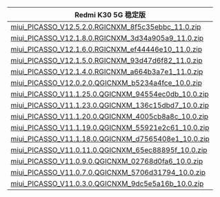 | Redmi K30 5G  稳定版    |
| ---- |
| [miui_PICASSO_V12.5.2.0.RGICNXM_8f5c35ebbc_11.0.zip](https://hugeota.d.miui.com/V12.5.2.0.RGICNXM/miui_PICASSO_V12.5.2.0.RGICNXM_8f5c35ebbc_11.0.zip)    |
| [miui_PICASSO_V12.1.8.0.RGICNXM_3d34a905a9_11.0.zip](https://hugeota.d.miui.com/V12.1.8.0.RGICNXM/miui_PICASSO_V12.1.8.0.RGICNXM_3d34a905a9_11.0.zip)    |
| [miui_PICASSO_V12.1.6.0.RGICNXM_ef44446e10_11.0.zip](https://hugeota.d.miui.com/V12.1.6.0.RGICNXM/miui_PICASSO_V12.1.6.0.RGICNXM_ef44446e10_11.0.zip)    |
| [miui_PICASSO_V12.1.5.0.RGICNXM_93d47d6f82_11.0.zip](https://hugeota.d.miui.com/V12.1.5.0.RGICNXM/miui_PICASSO_V12.1.5.0.RGICNXM_93d47d6f82_11.0.zip)    |
| [miui_PICASSO_V12.1.4.0.RGICNXM_a664b3a7e1_11.0.zip](https://hugeota.d.miui.com/V12.1.4.0.RGICNXM/miui_PICASSO_V12.1.4.0.RGICNXM_a664b3a7e1_11.0.zip)    |
| [miui_PICASSO_V12.0.2.0.QGICNXM_b5234a4fce_10.0.zip](https://hugeota.d.miui.com/V12.0.2.0.QGICNXM/miui_PICASSO_V12.0.2.0.QGICNXM_b5234a4fce_10.0.zip)    |
| [miui_PICASSO_V11.1.25.0.QGICNXM_94554ec0db_10.0.zip](https://hugeota.d.miui.com/V11.1.25.0.QGICNXM/miui_PICASSO_V11.1.25.0.QGICNXM_94554ec0db_10.0.zip)    |
| [miui_PICASSO_V11.1.23.0.QGICNXM_136c15dbd7_10.0.zip](https://hugeota.d.miui.com/V11.1.23.0.QGICNXM/miui_PICASSO_V11.1.23.0.QGICNXM_136c15dbd7_10.0.zip)    |
| [miui_PICASSO_V11.1.20.0.QGICNXM_4005cb8a8c_10.0.zip](https://hugeota.d.miui.com/V11.1.20.0.QGICNXM/miui_PICASSO_V11.1.20.0.QGICNXM_4005cb8a8c_10.0.zip)    |
| [miui_PICASSO_V11.1.19.0.QGICNXM_55921e2c61_10.0.zip](https://hugeota.d.miui.com/V11.1.19.0.QGICNXM/miui_PICASSO_V11.1.19.0.QGICNXM_55921e2c61_10.0.zip)    |
| [miui_PICASSO_V11.1.18.0.QGICNXM_d7565408e1_10.0.zip](https://hugeota.d.miui.com/V11.1.18.0.QGICNXM/miui_PICASSO_V11.1.18.0.QGICNXM_d7565408e1_10.0.zip)    |
| [miui_PICASSO_V11.0.11.0.QGICNXM_65ec88895f_10.0.zip](https://hugeota.d.miui.com/V11.0.11.0.QGICNXM/miui_PICASSO_V11.0.11.0.QGICNXM_65ec88895f_10.0.zip)    |
| [miui_PICASSO_V11.0.9.0.QGICNXM_02768d0fa6_10.0.zip](https://hugeota.d.miui.com/V11.0.9.0.QGICNXM/miui_PICASSO_V11.0.9.0.QGICNXM_02768d0fa6_10.0.zip)    |
| [miui_PICASSO_V11.0.7.0.QGICNXM_5706d31794_10.0.zip](https://hugeota.d.miui.com/V11.0.7.0.QGICNXM/miui_PICASSO_V11.0.7.0.QGICNXM_5706d31794_10.0.zip)    |
| [miui_PICASSO_V11.0.3.0.QGICNXM_9dc5e5a16b_10.0.zip](https://hugeota.d.miui.com/V11.0.3.0.QGICNXM/miui_PICASSO_V11.0.3.0.QGICNXM_9dc5e5a16b_10.0.zip)    |
